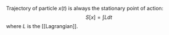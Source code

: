 Trajectory of particle $x(t)$ is always the stationary point of action:
$$S[x]=\int L dt$$
where $L$ is the [[Lagrangian]].